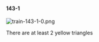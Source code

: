 #### 143-1
![train-143-1-0.png](https://github.com/lil-lab/nlvr/raw/master/nlvr/train/images/25/train-143-1-0.png "train-143-1-0.png")

There are at least 2 yellow triangles